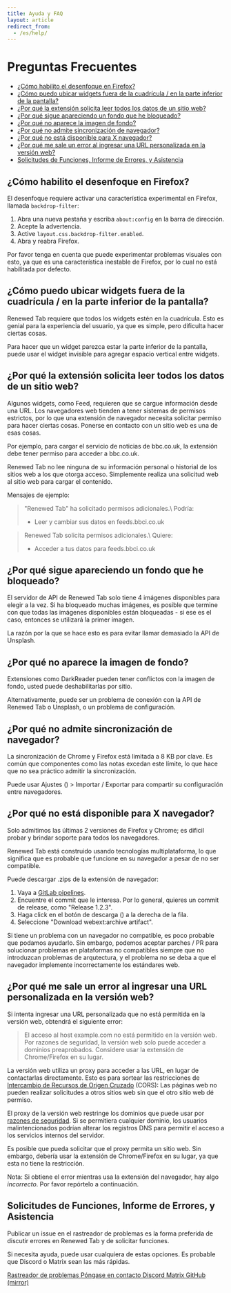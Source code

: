 ```yaml
---
title: Ayuda y FAQ
layout: article
redirect_from:
  - /es/help/
---
```


# Preguntas Frecuentes  <!-- omit in toc -->


- [¿Cómo habilito el desenfoque en Firefox?](#cómo-habilito-el-desenfoque-en-firefox)
- [¿Cómo puedo ubicar widgets fuera de la cuadrícula / en la parte inferior de la pantalla?](#cómo-puedo-ubicar-widgets-fuera-de-la-cuadrícula--en-la-parte-inferior-de-la-pantalla)
- [¿Por qué la extensión solicita leer todos los datos de un sitio web?](#por-qué-la-extensión-solicita-leer-todos-los-datos-de-un-sitio-web)
- [¿Por qué sigue apareciendo un fondo que he bloqueado?](#por-qué-sigue-apareciendo-un-fondo-que-he-bloqueado)
- [¿Por qué no aparece la imagen de fondo?](#por-qué-no-aparece-la-imagen-de-fondo)
- [¿Por qué no admite sincronización de navegador?](#por-qué-no-admite-sincronización-de-navegador)
- [¿Por qué no está disponible para X navegador?](#por-qué-no-está-disponible-para-x-navegador)
- [¿Por qué me sale un error al ingresar una URL personalizada en la versión web?](#por-qué-me-sale-un-error-al-ingresar-una-url-personalizada-en-la-versión-web)
- [Solicitudes de Funciones, Informe de Errores, y Asistencia](#solicitudes-de-funciones-informe-de-errores-y-asistencia)


## ¿Cómo habilito el desenfoque en Firefox?

El desenfoque requiere activar una característica experimental en Firefox, llamada
`backdrop-filter`:

1. Abra una nueva pestaña y escriba `about:config` en la barra de dirección.
2. Acepte la advertencia.
3. Active `layout.css.backdrop-filter.enabled`.
4. Abra y reabra Firefox.

Por favor tenga en cuenta que puede experimentar problemas visuales con esto, ya que es una característica inestable de Firefox, por lo cual no está habilitada por defecto.


## ¿Cómo puedo ubicar widgets fuera de la cuadrícula / en la parte inferior de la pantalla?

Renewed Tab requiere que todos los widgets estén en la cuadrícula. Esto es genial para
la experiencia del usuario, ya que es simple, pero dificulta hacer ciertas cosas.

Para hacer que un widget parezca estar la parte inferior de la pantalla,
puede usar el widget invisible para agregar espacio vertical entre widgets.


## ¿Por qué la extensión solicita leer todos los datos de un sitio web?

Algunos widgets, como Feed, requieren que se cargue información desde una URL.
Los navegadores web tienden a tener sistemas de permisos estrictos, por lo
que una extensión de navegador necesita solicitar permiso para hacer ciertas cosas.
Ponerse en contacto con un sitio web es una de esas cosas.

Por ejemplo, para cargar el servicio de noticias de bbc.co.uk,
la extensión debe tener permiso para acceder a bbc.co.uk.

Renewed Tab no lee ninguna de su información personal o historial
de los sitios web a los que otorga acceso. Simplemente realiza una
solicitud web al sitio web para cargar el contenido.

Mensajes de ejemplo:

> "Renewed Tab" ha solicitado permisos adicionales.\\
> Podría:
> - Leer y cambiar sus datos en feeds.bbci.co.uk

> Renewed Tab solicita permisos adicionales.\\
> Quiere:
> - Acceder a tus datos para feeds.bbci.co.uk


## ¿Por qué sigue apareciendo un fondo que he bloqueado?

El servidor de API de Renewed Tab solo tiene 4 imágenes disponibles para elegir a la vez.
Si ha bloqueado muchas imágenes, es posible que termine con que todas
las imágenes disponibles están bloqueadas - si ese es el caso, entonces
se utilizará la primer imagen.

La razón por la que se hace esto es para evitar llamar demasiado la API de Unsplash.


## ¿Por qué no aparece la imagen de fondo?

Extensiones como DarkReader pueden tener conflictos con la imagen de fondo,
usted puede deshabilitarlas por sitio.

Alternativamente, puede ser un problema de conexión con la API de Renewed Tab o Unsplash,
o un problema de configuración.


## ¿Por qué no admite sincronización de navegador?

La sincronización de Chrome y Firefox está limitada a 8 KB por clave.
Es común que componentes como las notas excedan este límite,
lo que hace que no sea práctico admitir la sincronización.

Puede usar Ajustes (<i class="fas fa-cog"></i>) > Importar / Exportar para compartir su configuración entre navegadores.


## ¿Por qué no está disponible para X navegador?

Solo admitimos las últimas 2 versiones de Firefox y Chrome; es dificil probar
y brindar soporte para todos los navegadores.

Renewed Tab está construido usando tecnologías multiplataforma, lo que significa
que es probable que funcione en su navegador a pesar de no ser compatible.

Puede descargar .zips de la extensión de navegador:

1. Vaya a [GitLab pipelines](https://gitlab.com/renewedtab/renewedtab/-/pipelines).
2. Encuentre el commit que le interesa. Por lo general, quieres un commit de release, como "Release 1.2.3".
3. Haga click en el botón de descarga (<i class="tag fas fa-ellipsis-v"></i>) a la derecha de la fila.
4. Seleccione "Download webext:archive artifact".

Si tiene un problema con un navegador no compatible, es poco probable que podamos ayudarlo.
Sin embargo, podemos aceptar parches / PR para solucionar problemas en
plataformas no compatibles siempre que no introduzcan problemas de arqutectura,
y el problema no se deba a que el navegador implemente incorrectamente los estándares web.


## ¿Por qué me sale un error al ingresar una URL personalizada en la versión web?

Si intenta ingresar una URL personalizada que no está permitida en la versión web,
obtendrá el siguiente error:

> El acceso al host example.com no está permitido en la versión web. Por
> razones de seguridad, la versión web solo puede acceder a dominios preaprobados.
> Considere usar la extensión de Chrome/Firefox en su lugar.

La versión web utiliza un proxy para acceder a las URL, en lugar de contactarlas directamente.
Esto es para sortear las restricciones de
[Intercambio de Recursos de Origen Cruzado](https://developer.mozilla.org/en-US/docs/Web/HTTP/CORS)
(CORS): Las páginas web no pueden realizar solicitudes a otros sitios web sin que
el otro sitio web dé permiso.

El proxy de la versión web restringe los dominios que puede usar por
[razones de seguridad](https://owasp.org/www-community/attacks/Server_Side_Request_Forgery).
Si se permitiera cualquier dominio, los usuarios malintencionados podrían
alterar los registros DNS para permitir el acceso a los servicios internos del servidor.

Es posible que pueda solicitar que el proxy permita un sitio web. Sin embargo,
debería usar la extensión de Chrome/Firefox en su lugar, ya que esta no tiene la restricción.

Nota: Si obtiene el error mientras usa la extensión del navegador, hay algo
_incorrecto_. Por favor repórtelo a continuación.


## Solicitudes de Funciones, Informe de Errores, y Asistencia

Publicar un issue en el rastreador de problemas es la forma preferida de discutir
errores en Renewed Tab y de solicitar funciones.

Si necesita ayuda, puede usar cualquiera de estas opciones.
Es probable que Discord o Matrix sean las más rápidas.

<div class="buttons">
	<a href="https://gitlab.com/renewedtab/renewedtab/-/issues" class="button is-primary">
		<i class="fab fa-gitlab mr-2"></i>
		Rastreador de problemas
	</a>
	<a href="https://rubenwardy.com/contact/" class="button">
		<i class="fas fa-envelope mr-2"></i>
		Póngase en contacto
	</a>
	<a href="https://discord.gg/zYjR54b" class="button">
		<i class="fab fa-discord mr-2"></i>
		Discord
	</a>
	<a href="https://matrix.to/#/#renewedtab:matrix.org" class="button" >
		<i class="fas fa-hashtag mr-2"></i>
		Matrix
	</a>
	<a href="https://github.com/rubenwardy/renewedtab" class="button">
		<i class="fab fa-github mr-2"></i>
		GitHub (mirror)
	</a>
</div>
